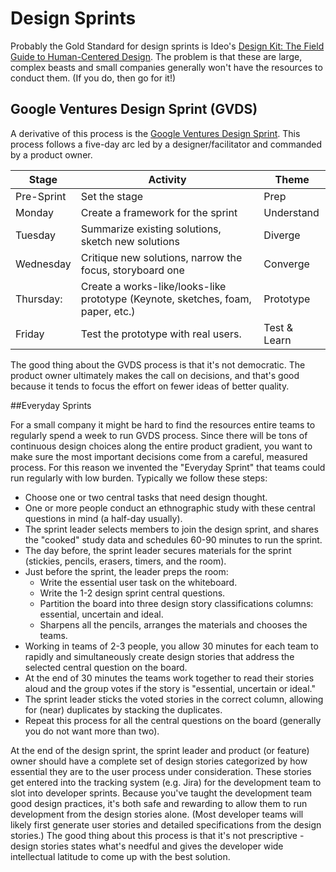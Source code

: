 # Design Sprints

Probably the Gold Standard for design sprints is Ideo's <a href="https://www.ideo.com/work/human-centered-design-toolkit/">Design Kit: The Field Guide to Human-Centered Design</a>. The problem is that these are large, complex beasts and small companies generally won't have the resources to conduct them. (If you do, then go for it!)

## Google Ventures Design Sprint (GVDS)

A derivative of this process is the <a href="http://www.gv.com/sprint/">Google Ventures Design Sprint</a>. This process follows a five-day arc led by a designer/facilitator and commanded by a product owner.

Stage | Activity | Theme
------|----------|-------
Pre-Sprint | Set the stage | Prep
Monday | Create a framework for the sprint | Understand
Tuesday | Summarize existing solutions, sketch new solutions | Diverge
Wednesday | Critique new solutions, narrow the focus, storyboard one | Converge
Thursday: | Create a works-like/looks-like prototype (Keynote, sketches, foam, paper, etc.) | Prototype
Friday |  Test the prototype with real users. | Test & Learn

The good thing about the GVDS process is that it's not democratic. The product owner ultimately makes the call on decisions, and that's good because it tends to focus the effort on fewer ideas of better quality.

##Everyday Sprints

For a small company it might be hard to find the resources entire teams to regularly spend a week to run GVDS process. Since there will be tons of continuous design choices along the entire product gradient, you want to make sure the most important decisions come from a careful, measured process. For this reason we invented the "Everyday Sprint" that teams could run regularly with low burden. Typically we follow these steps:

* Choose one or two central tasks that need design thought.
* One or more people conduct an ethnographic study with these central questions in mind (a half-day usually).
* The sprint leader selects members to join the design sprint, and shares the "cooked" study data and schedules 60-90 minutes to run the sprint.
* The day before, the sprint leader secures materials for the sprint (stickies, pencils, erasers, timers, and the room).
* Just before the sprint, the leader preps the room:
    * Write the essential user task on the whiteboard.
    * Write the 1-2 design sprint central questions.
    * Partition the board into three design story classifications columns: essential, uncertain and ideal.
    * Sharpens all the pencils, arranges the materials and chooses the teams.
* Working in teams of 2-3 people, you allow 30 minutes for each team to rapidly and simultaneously create design stories that address the selected central question on the board.
* At the end of 30 minutes the teams work together to read their stories aloud and the group votes if the story is "essential, uncertain or ideal."
* The sprint leader sticks the voted stories in the correct column, allowing for (near) duplicates by stacking the duplicates.
* Repeat this process for all the central questions on the board (generally you do not want more than two).

At the end of the design sprint, the sprint leader and product (or feature) owner should have a complete set of design stories categorized by how essential they are to the user process under consideration. These stories get entered into the tracking system (e.g. Jira) for the development team to slot into developer sprints. Because you've taught the development team good design practices, it's both safe and rewarding to allow them to run development from the design stories alone. (Most developer teams will likely first generate user stories and detailed specifications from the design stories.) The good thing about this process is that it's not prescriptive - design stories states what's needful and gives the developer wide intellectual latitude to come up with the best solution.